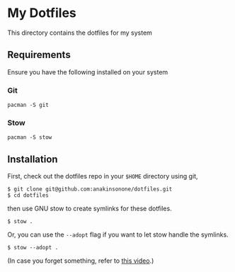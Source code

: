 # My Dotfiles

This directory contains the dotfiles for my system

## Requirements

Ensure you have the following installed on your system

### Git

```
pacman -S git
```

### Stow

```
pacman -S stow
```

## Installation

First, check out the dotfiles repo in your `$HOME` directory using git,

```
$ git clone git@github.com:anakinsonone/dotfiles.git
$ cd dotfiles
```

then use GNU stow to create symlinks for these dotfiles.

```
$ stow .
```

Or, you can use the `--adopt` flag if you want to let stow handle the symlinks.

```
$ stow --adopt .
```

(In case you forget something, refer to [this video](https://youtu.be/y6XCebnB9gs?si=dqDu_gkoBmzraEi9).)

